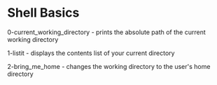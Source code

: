 # Shell Basics

0-current_working_directory - prints the absolute path of the current working directory

1-listit - displays the contents list of your current directory

2-bring_me_home - changes the working directory to the user's home directory
